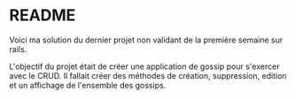 # README

Voici ma solution du dernier projet non validant de la première semaine sur rails.

L'objectif du projet était de créer une application de gossip pour s'exercer avec le CRUD. Il fallait créer des méthodes de création, suppression, edition et un affichage de l'ensemble des gossips.
